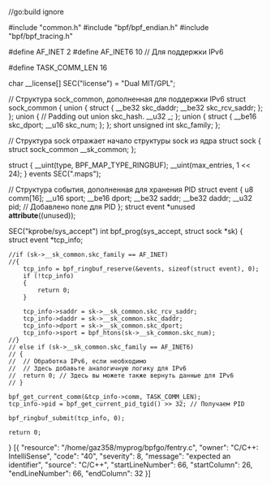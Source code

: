//go:build ignore

#include "common.h"
#include "bpf/bpf_endian.h"
#include "bpf/bpf_tracing.h"

#define AF_INET 2
#define AF_INET6 10 // Для поддержки IPv6

#define TASK_COMM_LEN 16

char __license[] SEC("license") = "Dual MIT/GPL";

// Структура sock_common, дополненная для поддержки IPv6
struct sock_common
{
	union
	{
		struct
		{
			__be32 skc_daddr;
			__be32 skc_rcv_saddr;
		};
	};
	union
	{
		// Padding out union skc_hash.
		__u32 _;
	};
	union
	{
		struct
		{
			__be16 skc_dport;
			__u16 skc_num;
		};
	};
	short unsigned int skc_family;
};

// Структура sock отражает начало структуры sock из ядра
struct sock
{
	struct sock_common __sk_common;
};

struct
{
	__uint(type, BPF_MAP_TYPE_RINGBUF);
	__uint(max_entries, 1 << 24);
} events SEC(".maps");

// Структура события, дополненная для хранения PID
struct event
{
	u8 comm[16];
	__u16 sport;
	__be16 dport;
	__be32 saddr;
	__be32 daddr;
	__u32 pid; // Добавлено поле для PID
};
struct event *unused __attribute__((unused));

SEC("kprobe/sys_accept")
int bpf_prog(sys_accept, struct sock *sk)
{
	struct event *tcp_info;
	

	//if (sk->__sk_common.skc_family == AF_INET)
	//{
		tcp_info = bpf_ringbuf_reserve(&events, sizeof(struct event), 0);
		if (!tcp_info)
		{
			return 0;
		}

		tcp_info->saddr = sk->__sk_common.skc_rcv_saddr;
		tcp_info->daddr = sk->__sk_common.skc_daddr;
		tcp_info->dport = sk->__sk_common.skc_dport;
		tcp_info->sport = bpf_htons(sk->__sk_common.skc_num);
	//}
	// else if (sk->__sk_common.skc_family == AF_INET6)
	// {
	// 	// Обработка IPv6, если необходимо
	// 	// Здесь добавьте аналогичную логику для IPv6
	// 	return 0; // Здесь вы можете также вернуть данные для IPv6
	// }

	bpf_get_current_comm(&tcp_info->comm, TASK_COMM_LEN);
	tcp_info->pid = bpf_get_current_pid_tgid() >> 32; // Получаем PID

	bpf_ringbuf_submit(tcp_info, 0);

	return 0;
}
[{
	"resource": "/home/gaz358/myprog/bpfgo/fentry.c",
	"owner": "C/C++: IntelliSense",
	"code": "40",
	"severity": 8,
	"message": "expected an identifier",
	"source": "C/C++",
	"startLineNumber": 66,
	"startColumn": 26,
	"endLineNumber": 66,
	"endColumn": 32
}]
